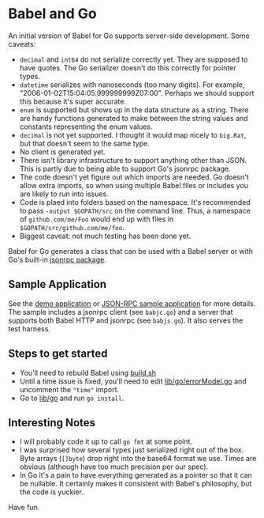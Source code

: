 Babel and Go
============

An initial version of Babel for Go supports server-side development. Some caveats:

- `decimal` and `int64` do not serialize correctly yet. They are supposed to have quotes. The Go serializer doesn't do this correctly for pointer types.
- `datetime` serializes with nanoseconds (too many digits). For example, "2006-01-02T15:04:05.999999999Z07:00". Perhaps we should support this because it's super accurate.
- `enum` is supported but shows up in the data structure as a string. There are handy functions generated to make between the string values and constants representing the enum values.
- `decimal` is not yet supported. I thought it would map nicely to `big.Rat`, but that doesn't seem to the same type.
- No client is generated yet.
- There isn't library infrastructure to support anything other than JSON. This is partly due to being able to support Go's jsonrpc package.
- The code doesn't yet figure out which imports are needed. Go doesn't allow extra imports, so when using multiple Babel files or includes you are likely to run into issues.
- Code is plaed into folders based on the namespace. It's recommended to pass `-output $GOPATH/src` on the command line. Thus, a namespace of `github.com/me/Foo` would end up with files in `$GOPATH/src/github.com/me/foo`.
- Biggest caveat: not much testing has been done yet.

Babel for Go generates a class that can be used with a Babel server or with Go's built-in [jsonrpc package](http://golang.org/pkg/net/rpc/jsonrpc/).

Sample Application
------------------

See the [demo application](examples/babeldemo) or [JSON-RPC sample application](examples/babelOverJsonRpc) for more details. The sample includes a jsonrpc client (see `babjc.go`) and a server that supports both Babel HTTP and jsonrpc (see `babjs.go`). It also serves the test harness.

Steps to get started
--------------------

- You'll need to rebuild Babel using [build.sh](build.sh)
- Until a time issue is fixed, you'll need to edit [lib/go/errorModel.go](lib/go/errorModel.go) and uncomment the `"time"` import.
- Go to [lib/go](lib/go) and run `go install`.

Interesting Notes
-----------------

- I will probably code it up to call `go fmt` at some point.
- I was surprised how several types just serialized right out of the box. Byte arrays (`[]byte`) drop right into the base64 format we use. Times are obvious (although have too much precision per our spec).
- In Go it's a pain to have everything generated as a pointer so that it can be nullable. It certainly makes it consistent with Babel's philosophy, but the code is yuckier.

Have fun.

